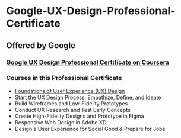 # Google-UX-Design-Professional-Certificate
## Offered by Google

### [Google UX Design Professional Certificate on Coursera](https://www.coursera.org/professional-certificates/google-ux-design)

### Courses in this Professional Certificate
- [Foundations of User Experience (UX) Design](https://github.com/selinasoo/Google-UX-Design-Professional-Certificate/tree/main/1.%20Foundations%20of%20User%20Experience%20(UX)%20Design)
- Start the UX Design Process: Empathize, Define, and Ideate
- Build Wireframes and Low-Fidelity Prototypes
- Conduct UX Research and Test Early Concepts
- Create High-Fidelity Designs and Prototype in Figma
- Responsive Web Design in Adobe XD
- Design a User Experience for Social Good & Prepare for Jobs

